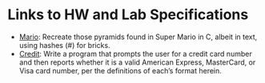 # Links to HW and Lab Specifications
* [Mario](https://cs50.harvard.edu/x/2023/psets/1/mario/more/): Recreate those pyramids found in Super Mario in C, albeit in text, using hashes (#) for bricks. 
* [Credit](https://cs50.harvard.edu/x/2023/psets/1/credit/): Write a program that prompts the user for a credit card number and then reports whether it is a valid American Express, MasterCard, or Visa card number, per the definitions of each’s format herein. 
